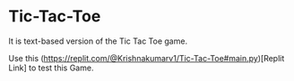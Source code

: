 # Tic-Tac-Toe

It is text-based version of the Tic Tac Toe game. 

Use this (https://replit.com/@Krishnakumarv1/Tic-Tac-Toe#main.py)[Replit Link] to test this Game.


